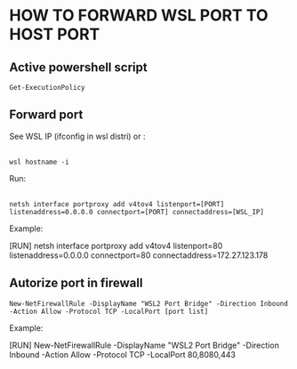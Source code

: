 <h1>HOW TO FORWARD WSL PORT TO HOST PORT</h1>

<h2>Active powershell script</h2>
<code>Get-ExecutionPolicy</code>

<h2>Forward port</h2>
<p>See WSL IP (ifconfig in wsl distri) or :</p><br/>
<code>wsl hostname -i</code><br/>
<p>Run:</p>
<br/>
<code>netsh interface portproxy add v4tov4 listenport=[PORT] listenaddress=0.0.0.0 connectport=[PORT] connectaddress=[WSL_IP]</code><br/>
<p>Example:</p>
<p>[RUN] netsh interface portproxy add v4tov4 listenport=80 listenaddress=0.0.0.0 connectport=80 connectaddress=172.27.123.178</p>

<h2>Autorize port in firewall</h2>
<code>New-NetFirewallRule -DisplayName "WSL2 Port Bridge" -Direction Inbound -Action Allow -Protocol TCP -LocalPort [port list]</code><br/>
<p>Example:</p>
<p>[RUN] New-NetFirewallRule -DisplayName "WSL2 Port Bridge" -Direction Inbound -Action Allow -Protocol TCP -LocalPort 80,8080,443</p>
